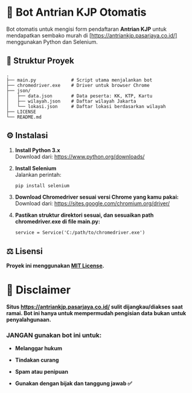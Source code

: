 ﻿# 📝 Bot Antrian KJP Otomatis

Bot otomatis untuk mengisi form pendaftaran **Antrian KJP** untuk mendapatkan sembako murah di [https://antriankjp.pasarjaya.co.id/] menggunakan Python dan Selenium.


## 📂 Struktur Proyek

```
.
├── main.py             # Script utama menjalankan bot
├── chromedriver.exe    # Driver untuk browser Chrome
├── json/
│   ├── data.json       # Data peserta: KK, KTP, Kartu
│   ├── wilayah.json    # Daftar wilayah Jakarta
│   └── lokasi.json     # Daftar lokasi berdasarkan wilayah
├── LICENSE
└── README.md
```


## ⚙️ Instalasi

1. **Install Python 3.x**  
   Download dari: https://www.python.org/downloads/

2. **Install Selenium**  
   Jalankan perintah:
   ```bash
   pip install selenium

3. **Download Chromedriver sesuai versi Chrome yang kamu pakai:**
   Download dari: https://sites.google.com/chromium.org/driver/

4. **Pastikan struktur direktori sesuai, dan sesuaikan path chromedriver.exe di file main.py:**
   ```
   service = Service('C:/path/to/chromedriver.exe')
   ```

## ⚖️ Lisensi

**Proyek ini menggunakan [MIT License](LICENSE).**


# 🚫 Disclaimer
**Situs https://antriankjp.pasarjaya.co.id/ sulit dijangkau/diakses saat ramai. Bot ini hanya untuk mempermudah pengisian data bukan untuk penyalahgunaan.**

### JANGAN gunakan bot ini untuk:

- **Melanggar hukum**

- **Tindakan curang**

- **Spam atau penipuan**

- **Gunakan dengan bijak dan tanggung jawab ✅**
